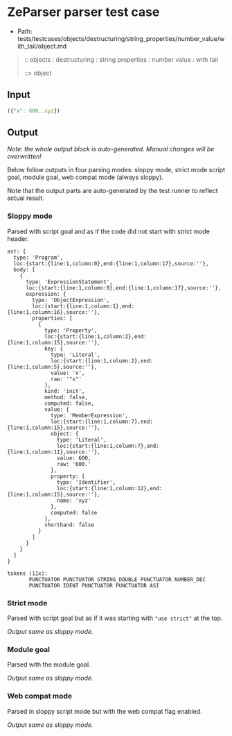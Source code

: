 # ZeParser parser test case

- Path: tests/testcases/objects/destructuring/string_properties/number_value/with_tail/object.md

> :: objects : destructuring : string properties : number value : with tail
>
> ::> object

## Input

`````js
({"x": 600..xyz})
`````

## Output

_Note: the whole output block is auto-generated. Manual changes will be overwritten!_

Below follow outputs in four parsing modes: sloppy mode, strict mode script goal, module goal, web compat mode (always sloppy).

Note that the output parts are auto-generated by the test runner to reflect actual result.

### Sloppy mode

Parsed with script goal and as if the code did not start with strict mode header.

`````
ast: {
  type: 'Program',
  loc:{start:{line:1,column:0},end:{line:1,column:17},source:''},
  body: [
    {
      type: 'ExpressionStatement',
      loc:{start:{line:1,column:0},end:{line:1,column:17},source:''},
      expression: {
        type: 'ObjectExpression',
        loc:{start:{line:1,column:1},end:{line:1,column:16},source:''},
        properties: [
          {
            type: 'Property',
            loc:{start:{line:1,column:2},end:{line:1,column:15},source:''},
            key: {
              type: 'Literal',
              loc:{start:{line:1,column:2},end:{line:1,column:5},source:''},
              value: 'x',
              raw: '"x"'
            },
            kind: 'init',
            method: false,
            computed: false,
            value: {
              type: 'MemberExpression',
              loc:{start:{line:1,column:7},end:{line:1,column:15},source:''},
              object: {
                type: 'Literal',
                loc:{start:{line:1,column:7},end:{line:1,column:11},source:''},
                value: 600,
                raw: '600.'
              },
              property: {
                type: 'Identifier',
                loc:{start:{line:1,column:12},end:{line:1,column:15},source:''},
                name: 'xyz'
              },
              computed: false
            },
            shorthand: false
          }
        ]
      }
    }
  ]
}

tokens (11x):
       PUNCTUATOR PUNCTUATOR STRING_DOUBLE PUNCTUATOR NUMBER_DEC
       PUNCTUATOR IDENT PUNCTUATOR PUNCTUATOR ASI
`````

### Strict mode

Parsed with script goal but as if it was starting with `"use strict"` at the top.

_Output same as sloppy mode._

### Module goal

Parsed with the module goal.

_Output same as sloppy mode._

### Web compat mode

Parsed in sloppy script mode but with the web compat flag enabled.

_Output same as sloppy mode._
